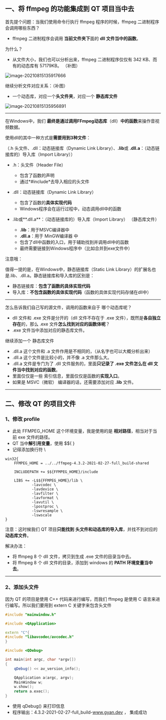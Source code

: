 ## 一、将 ffmpeg 的功能集成到 QT 项目当中去

首先提个问题：当我们使用命令行执行 ffmpeg 程序的时候，ffmpeg 二进制程序会调用哪些东西？

- ffmpeg 二进制程序会调用 **当前文件夹下**面的 **dll 文件当中的函数**。



为什么？

- 从文件大小，我们也可以分析出来，ffmpeg 二进制程序仅仅有 342 KB、而有的动态库有 57179KB。 （补图）

![image-20210815135917666](https://study-1258369184.cos.ap-beijing.myqcloud.com/Pictures/2021/image-20210815135917666.png)

继续分析文件对应关系：（补图）

- 一个动态库，对应一个**头文件夹**，对应一个 **静态库文件**

![image-20210815135956891](https://study-1258369184.cos.ap-beijing.myqcloud.com/Pictures/2021/image-20210815135956891.png)

***

在Windows中，我们 **最终是通过调用FFmpeg动态库**（dll）**中的函数**来操作音视频数据。

使用dll的其中一种方式是**需要用到3种文件**： 

（.h 头文件、.dll：动态链接库（Dynamic Link Library）、**.lib**或 **.dll.a**：（动态链接库的）导入库（Import Library））



- .h：头文件（Header File）
  - 包含了函数的声明
  - 通过*#include*去导入相应的头文件



- .dll：动态链接库（Dynamic Link Library）
  - 包含了函数的**具体实现代码**
  - Windows程序会在运行过程中，动态调用dll中的函数



- .lib或**.dll.a**：（动态链接库的）导入库（Import Library） （静态库文件）
  - **.lib**：用于MSVC编译器中
  - **.dll.a**：用于 MinGW编译器 中
  - 包含了dll中函数的入口，用于辅助找到并调用dll中的函数
  - 最终需要链接到Windows程序中（比如合并到exe文件中）

注意哦：

值得一提的是，在Windows中，静态链接库（Static Link Library）的扩展名也是.lib、.dll.a。静态链接库和导入库的区别是：

- 静态链接库：**包含了函数的具体实现代码**
- 导入库：**不包含函数的具体实现代码**（函数的具体实现代码存储在dll中）



***

怎么告诉我们自己写的源文件，调用的函数来自于 哪个动态库呢？

- dll 文件和 .exe 文件是分开的（dll 文件不存在于 .exe 文件），既然是**各自独立存在**的，那么 .exe 文件**怎么找到对应的函数体呢**？
- .exe 文件当中添加对应的静态库文件。



继续添加一个 静态库文件

- .dll.a 这个文件和 .a 文件作用是不相同的，（从名字也可以大概分析出来）
- .dll.a 这个文件是比较小的，并不像 .a 文件那么大。
- .dll.a 文件是专门为了 .dll 文件服务的，里面**只记录了 .exe 文件怎么在 dll 文件当中找到对应的函数**。
- 里面仅仅是一些 索引信息，里面仅仅是函数的**实现入口**。
- 如果是 MSVC（微软） 编译器的话，还需要添加对应 **.lib** 文件。

***

## 二、修改 QT 的项目文件

### 1、修改 profile 

- 此处 FFMPEG_HOME 这个环境变量，我是使用的是 **相对路径**，相当对于当前 exe 文件的路径。
- QT 当中**解引用变量**，使用 $${ }
- 记得添加换行符 \

```shell
win32{
    FFMPEG_HOME = ../../ffmpeg-4.3.2-2021-02-27-full_build-shared

    INCLUDEPATH += $${FFMPEG_HOME}/include

    LIBS += -L$${FFMPEG_HOME}/lib \
            -lavcodec \
            -lavdevice \
            -lavfilter \
            -lavformat \
            -lavutil \
            -lpostproc \
            -lswresample \
            -lswscale
}
```



注意：这时候我们 QT 项目**只能找到** **头文件和动态库的导入库**，并找不到对应的 **动态库文件**。

解决办法：

- 将 ffmpeg 8 个 dll 文件，拷贝到生成 .exe 文件的目录当中去。
- 将 ffmpeg 8 个 dll 文件的目录，添加到 windows 的 **PATH 环境变量当中去**。

***

### 2、添加头文件

因为 QT 的项目是使用 C++ 代码来进行编写，而我们 ffmpeg 是使用 C 语言来进行编写。所以我们要用到 extern C 关键字来包含头文件

```c++
#include "mainwindow.h"

#include <QApplication>

extern "C"{
#include "libavcodec/avcodec.h"
}

#include <QDebug>

int main(int argc, char *argv[])
{
    qDebug() << av_version_info();

    QApplication a(argc, argv);
    MainWindow w;
    w.show();
    return a.exec();
}
```

- 使用 qDebug() 来打印信息
- 程序输出：4.3.2-2021-02-27-full_build-www.gyan.dev ， 集成成功

